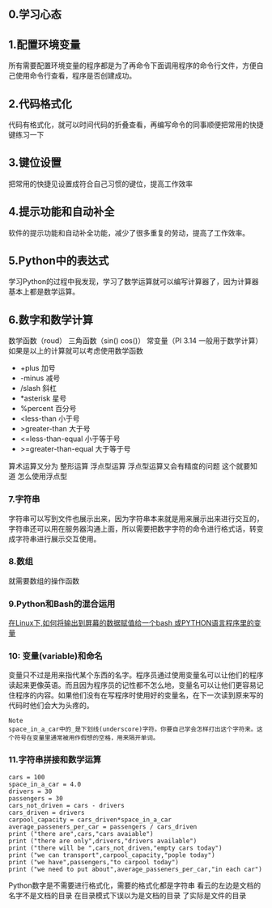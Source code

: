 ## **0.学习心态**

## **1.配置环境变量**
所有需要配置环境变量的程序都是为了再命令下面调用程序的命令行文件，方便自己使用命令行查看，程序是否创建成功。
## **2.代码格式化**
代码有格式化，就可以时间代码的折叠查看，再编写命令的同事顺便把常用的快捷键练习一下
## **3.键位设置**
把常用的快捷见设置成符合自己习惯的键位，提高工作效率
## **4.提示功能和自动补全**
软件的提示功能和自动补全功能，减少了很多重复的劳动，提高了工作效率。
## **5.Python中的表达式**
学习Python的过程中我发现，学习了数学运算就可以编写计算器了，因为计算器基本上都是数学运算。
##  **6.数字和数学计算**
数学函数（roud）
三角函数（sin()  cos()）
常变量（PI 3.14 一般用于数学计算）
如果是以上的计算就可以考虑使用数学函数
*   +plus 加号
*   \-minus 减号
*   /slash 斜杠
*   \*asterisk 星号
*   %percent 百分号
*   <less-than 小于号
*   \>greater-than 大于号
*   <=less-than-equal 小于等于号
*   \>=greater-than-equal 大于等于号

算术运算又分为 整形运算  浮点型运算   浮点型运算又会有精度的问题
这个就要知道  怎么使用浮点型
### **7.字符串**
字符串可以写到文件也展示出来，因为字符串本来就是用来展示出来进行交互的，字符串还可以用在服务器沟通上面，所以需要把数字字符的命令进行格式话，转变成字符串进行展示交互使用。

### **8.数组**
就需要数组的操作函数

### **9.Python和Bash的混合运用**
[在Linux下,如何将输出到屏幕的数据赋值给一个bash 或PYTHON语言程序里的变量](https://zhidao.baidu.com/question/394689290468460885.html)
### **10: 变量(variable)和命名**
变量只不过是用来指代某个东西的名字。程序员通过使用变量名可以让他们的程序读起来更像英语。而且因为程序员的记性都不怎么地，变量名可以让他们更容易记住程序的内容。如果他们没有在写程序时使用好的变量名，在下一次读到原来写的代码时他们会大为头疼的。
```
Note
space_in_a_car中的_是下划线(underscore)字符。你要自己学会怎样打出这个字符来。这个符号在变量里通常被用作假想的空格，用来隔开单词。
```
### **11.字符串拼接和数学运算**
~~~
cars = 100
space_in_a_car = 4.0
drivers = 30
passengers = 30
cars_not_driven = cars - drivers
cars_driven = drivers
carpool_capacity = cars_driven*space_in_a_car
average_passeners_per_car = passengers / cars_driven
print ("there are",cars,"cars avaiable")
print ("there are only",drivers,"drivers available")
print ("there will be ",cars_not_driven,"empty cars today")
print ("we can transport",carpool_capacity,"pople today")
print ("we have",passengers,"to carpool today")
print ("we need to put about",average_passeners_per_car,"in each car")
~~~
Python数字是不需要进行格式化，需要的格式化都是字符串
看云的左边是文档的名字不是文档的目录 在目录模式下误以为是文档的目录 了实际是文件的目录


